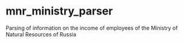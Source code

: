 # mnr_ministry_parser
Parsing of information on the income of employees of the Ministry of Natural Resources of Russia
